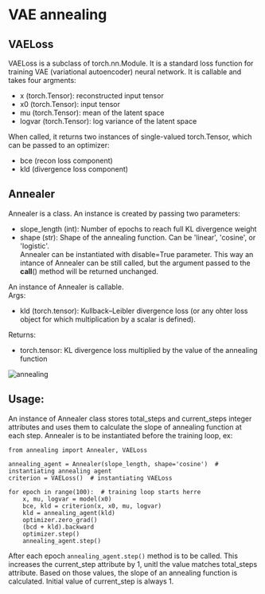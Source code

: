 # VAE annealing
## VAELoss
 VAELoss is a subclass of torch.nn.Module. It is a standard loss function for training VAE (variational autoencoder) neural network. It is callable and takes four argments: 
 * x (torch.Tensor): reconstructed input tensor
 * x0 (torch.Tensor): input tensor
 * mu (torch.Tensor): mean of the latent space
 * logvar (torch.Tensor): log variance of the latent space
  
 When called, it returns two instances of single-valued torch.Tensor, which can be passed to an optimizer: 
 * bce (recon loss component)
 * kld (divergence loss component)
  
## Annealer  
 Annealer is a class. An instance is created by passing two parameters:
 * slope_length (int): Number of epochs to reach full KL divergence weight
 * shape (str): Shape of the annealing function. Can be 'linear', 'cosine', or 'logistic'.  
 Annealer can be instantiated with disable=True parameter. This way an intance of Annealer can be still called, but the argument passed to the __call__() method will be returned unchanged.
  
An instance of Annealer is callable.  
Args:
 * kld (torch.tensor): Kullback–Leibler divergence loss (or any ohter loss object for which multiplication by a scalar is defined).
  
Returns:  
 * torch.tensor: KL divergence loss multiplied by the value of the annealing function
  
![annealing](https://github.com/hubertrybka/vae-annealing/assets/126616541/77b0f772-a923-483e-9d56-9c2907e408ef)
 
 ## Usage:
 An instance of Annealer class stores total_steps and current_steps integer attributes and uses them to calculate the slope of annealing function at each step. Annealer is to be instantiated before the training loop, ex:  
 ```
 from annealing import Annealer, VAELoss
  
 annealing_agent = Annealer(slope_length, shape='cosine')  # instantiating annealing agent
 criterion = VAELoss()  # instantiating VAELoss
  
 for epoch in range(100):  # training loop starts herre
     x, mu, logvar = model(x0)
     bce, kld = criterion(x, x0, mu, logvar)
     kld = annealing_agent(kld)
     optimizer.zero_grad()
     (bcd + kld).backward
     optimizer.step()
     annealing_agent.step()
 ```  
 After each epoch `annealing_agent.step()` method is to be called. This increases the current_step attribute by 1, unitl the value matches total_steps attribute. Based on those values, the slope of an annealing function is calculated. Initial value of current_step is always 1.
